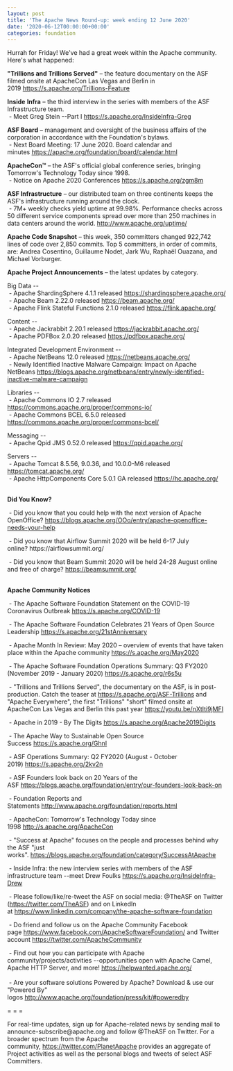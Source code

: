```yaml
---
layout: post
title: 'The Apache News Round-up: week ending 12 June 2020'
date: '2020-06-12T00:00:00+00:00'
categories: foundation
---
```

<p></p><p></p><p></p><p>Hurrah for Friday! We've had a great week within the Apache community. Here's what happened:</p><p><span class="il"><b>"Trillions and Trillions Served"</b> – the feature documentary on the ASF filmed onsite at ApacheCon Las Vegas and Berlin in 2019&nbsp;</span><a href="https://s.apache.org/Trillions-Feature" target="_blank" style="background-color: rgb(255, 255, 255);">https://s.apache.org/Trillions-Feature</a><span class="il">&nbsp;</span><br></p><p><span class="il" style="font-weight: bold;">Inside</span> <span class="il" style="font-weight: bold;">Infra</span>&nbsp;– the third interview in the series with members of the ASF Infrastructure team.<br>
&nbsp;- Meet Greg Stein --Part I <a href="https://s.apache.org/InsideInfra-Greg" target="_blank">https://s.apache.org/InsideInfra-Greg</a></p><span style="font-weight: 700;">ASF Board</span>&nbsp;– management and oversight of the business affairs of the corporation in accordance with the Foundation's bylaws.<br>&nbsp;- Next Board Meeting: 17 June 2020. Board calendar and minutes&nbsp;<a href="https://apache.org/foundation/board/calendar.html" target="_blank">https://apache.org/foundation/board/calendar.html</a><p></p><p><span style="font-weight: 700;">ApacheCon™</span>&nbsp;– the ASF's official global conference series, bringing Tomorrow's Technology Today since 1998.<br>&nbsp;- Notice on Apache 2020 Conferences&nbsp;<a href="https://s.apache.org/zgm8m" target="_blank">https://s.apache.org/zgm8m</a> <br></p><p><span style="font-weight: 700;">ASF Infrastructure</span>&nbsp;– our distributed team on three continents keeps the ASF's infrastructure running around the clock.<br>&nbsp;-
 7M+ weekly checks yield uptime at 99.98%. Performance checks across 50
 different service components spread over more than 250 machines in data
 centers around the world.&nbsp;<a href="http://www.apache.org/uptime/" target="_blank">http://www.apache.org/uptime/</a><br></p><p><span style="font-weight: 700;">Apache Code Snapshot</span>&nbsp;– <span style="font-size: 14px;">this week, 350 committers changed 922,742 lines of code over 2,850 commits. Top 5 committers, in order of commits, are: Andrea Cosentino, Guillaume Nodet, Jark Wu, Raphaël Ouazana, and Michael Vorburger.&nbsp;</span>&nbsp; &nbsp; &nbsp; &nbsp; &nbsp; &nbsp;&nbsp;</p><p><span style="font-weight: 700;">Apache Project Announcements</span>&nbsp;– the latest updates by category.</p><p>Big Data --<br>&nbsp;- Apache ShardingSphere 4.1.1 released <a href="https://shardingsphere.apache.org/" target="_blank">https://shardingsphere.apache.org/</a><br>&nbsp;- Apache Beam 2.22.0 released <a href="https://beam.apache.org/" target="_blank">https://beam.apache.org/</a><br>&nbsp;- Apache Flink Stateful Functions 2.1.0 released <a href="https://flink.apache.org/" rel="noreferrer" target="_blank" data-saferedirecturl="https://www.google.com/url?q=https://flink.apache.org/&amp;source=gmail&amp;ust=1591980467604000&amp;usg=AFQjCNH-bfeXM4BUEaOOE1qHCcVIwrpHNA">https://<span class="il">flink</span>.apache.org/</a></p><p>Content --<br>&nbsp;- Apache Jackrabbit 2.20.1 released <a href="https://jackrabbit.apache.org/" target="_blank">https://jackrabbit.apache.org/</a><br>&nbsp;- Apache PDFBox 2.0.20 released <a href="https://pdfbox.apache.org/" target="_blank">https://pdfbox.apache.org/</a><br></p><p>
</p><p>Integrated Development Environment --<br>&nbsp;- Apache NetBeans 12.0 released <a href="https://netbeans.apache.org/" target="_blank">https://netbeans.apache.org/</a><a href="https://netbeans.apache.org/" target="_blank"></a><br>&nbsp;-&nbsp;Newly Identified Inactive Malware Campaign: Impact on Apache NetBeans&nbsp;<a href="https://blogs.apache.org/netbeans/entry/newly-identified-inactive-malware-campaign" target="_blank">https://blogs.apache.org/netbeans/entry/newly-identified-inactive-malware-campaign</a><a href="https://blogs.apache.org/netbeans/entry/newly-identified-inactive-malware-campaign"></a>&nbsp;</p>Libraries --<br>&nbsp;- Apache Commons IO 2.7 released <a href="https://commons.apache.org/proper/commons-io/" target="_blank">https://commons.apache.org/proper/commons-io/</a><br>&nbsp;- Apache Commons BCEL 6.5.0 released <a href="https://commons.apache.org/proper/commons-bcel/" target="_blank">https://commons.apache.org/proper/commons-bcel/</a><br><p></p><p>Messaging --<br>&nbsp;- Apache Qpid JMS 0.52.0 released <a href="https://qpid.apache.org/" target="_blank">https://qpid.apache.org/</a></p><p>Servers --<br>
&nbsp;- Apache <span class="il">Tomcat</span> 8.5.56, 9.0.36, and 10.0.0-M6 released <a href="https://tomcat.apache.org/" rel="noreferrer" target="_blank" data-saferedirecturl="https://www.google.com/url?q=https://tomcat.apache.org/&amp;source=gmail&amp;ust=1591980466314000&amp;usg=AFQjCNH8GgzDDPhex95BBebxoZrn5Lcxzw">https://<span class="il">tomcat</span>.apache.org/</a><br>&nbsp;- Apache <span class="il">HttpComponents</span> Core 5.0.1 GA released <a href="https://hc.apache.org/" rel="noreferrer" target="_blank" data-saferedirecturl="https://www.google.com/url?q=https://hc.apache.org/&amp;source=gmail&amp;ust=1591981619118000&amp;usg=AFQjCNFiKH7U93joSEE6NBYJK7kRCweQdw">https://hc.apache.org/</a></p><p><span style="font-weight: 700;"><br>Did You Know?</span></p><p>&nbsp;- Did you know that you could help with the next version of Apache OpenOffice?&nbsp;<a href="https://blogs.apache.org/OOo/entry/apache-openoffice-needs-your-help" target="_blank">https://blogs.apache.org/OOo/entry/apache-openoffice-needs-your-help</a>&nbsp;</p><p>&nbsp;- Did you know that Airflow Summit 2020 will be held 6-17 July online?&nbsp;https://airflowsummit.org/&nbsp;&nbsp;<br></p><p>&nbsp;- Did you know that Beam Summit 2020 will be held 24-28 August online and free of charge?&nbsp;<a href="https://beamsummit.org/" target="_blank" style="background-color: rgb(255, 255, 255);">https://beamsummit.org/</a><br>&nbsp;</p><p><span style="font-weight: 700;">Apache Community Notices</span></p><p>&nbsp;- The Apache Software Foundation Statement on the COVID-19 Coronavirus Outbreak&nbsp;<a href="https://s.apache.org/COVID-19" target="_blank">https://s.apache.org/COVID-19</a>&nbsp;&nbsp;</p><p>&nbsp;- The Apache Software Foundation Celebrates 21 Years of Open Source Leadership&nbsp;<a href="https://s.apache.org/21stAnniversary" rel="noreferrer" target="_blank" data-saferedirecturl="https://www.google.com/url?q=https://s.apache.org/21stAnniversary&amp;source=gmail&amp;ust=1586580638108000&amp;usg=AFQjCNHhBfHrSsg8TFX4Lwsa4GFZdonhcA">https://s.apache.org/21stAnniv<wbr>ersary</a></p><p>&nbsp;- Apache Month In Review: May 2020 – overview of events that have taken place within the Apache community <a href="https://s.apache.org/May2020" target="_blank">https://s.apache.org/May2020</a></p><p>&nbsp;- The Apache Software Foundation Operations Summary: Q3 FY2020 (November 2019 - January 2020)&nbsp;<a href="https://s.apache.org/r6s5u" target="_blank">https://s.apache.org/r6s5u</a>&nbsp;&nbsp;</p><p>&nbsp;- "Trillions and Trillions Served", the documentary on the ASF, is in post-production. Catch the teaser at <a href="https://s.apache.org/ASF-Trillions" target="_blank">https://s.apache.org/ASF-Trillions</a>&nbsp;and "Apache Everywhere",  the&nbsp;first "Trillions" "short" filmed onsite at 
ApacheCon Las Vegas and Berlin this past year <a href="https://youtu.be/nXtIti9jMFI" target="_blank">https://youtu.be/nXtIti9jMFI</a></p><p>&nbsp;- Apache in 2019 - By The Digits&nbsp;<a href="https://s.apache.org/Apache2019Digits">https://s.apache.org/Apache2019Digits</a></p><p>&nbsp;- The Apache Way to Sustainable Open Source Success&nbsp;<a href="https://s.apache.org/GhnI">https://s.apache.org/GhnI</a></p><p>&nbsp;- ASF Operations Summary: Q2 FY2020 (August - October 2019)&nbsp;<a href="https://s.apache.org/2kv2n">https://s.apache.org/2kv2n</a></p><p>&nbsp;- ASF Founders look back on 20 Years of the ASF&nbsp;<a href="https://blogs.apache.org/foundation/entry/our-founders-look-back-on" target="_blank">https://blogs.apache.org/foundation/entry/our-founders-look-back-on</a><br></p><p>&nbsp;- Foundation Reports and Statements&nbsp;<a href="http://www.apache.org/foundation/reports.html">http://www.apache.org/foundation/reports.html</a></p><p>&nbsp;- ApacheCon: Tomorrow's Technology Today since 1998&nbsp;<a href="http://s.apache.org/ApacheCon">http://s.apache.org/ApacheCon</a></p><p>&nbsp;- "Success at Apache" focuses on the people and processes behind why the ASF "just works".&nbsp;<a href="https://blogs.apache.org/foundation/category/SuccessAtApache" target="_blank">https://blogs.apache.org/foundation/category/SuccessAtApache</a><br></p><div><p>&nbsp;- Inside Infra: the new interview series with members of the ASF infrastructure team --meet Drew Foulks <a href="https://s.apache.org/InsideInfra-Drew" rel="noreferrer" target="_blank" data-saferedirecturl="https://www.google.com/url?q=https://s.apache.org/InsideInfra-Drew&amp;source=gmail&amp;ust=1588339104628000&amp;usg=AFQjCNF9dVEn48pV7o9HBG14sP9uprU8Xw">https://s.apache.org/InsideInf<wbr>ra-Drew</a></p><p>&nbsp;- Please follow/like/re-tweet the ASF on social media: @TheASF on Twitter (<a href="https://twitter.com/TheASF">https://twitter.com/TheASF</a>) and on LinkedIn at&nbsp;<a href="https://www.linkedin.com/company/the-apache-software-foundation">https://www.linkedin.com/company/the-apache-software-foundation</a></p><p>&nbsp;- Do friend and follow us on the Apache Community Facebook page&nbsp;<a href="https://www.facebook.com/ApacheSoftwareFoundation/">https://www.facebook.com/ApacheSoftwareFoundation/</a>&nbsp;and Twitter account&nbsp;<a href="https://twitter.com/ApacheCommunity">https://twitter.com/ApacheCommunity</a></p></div><div>&nbsp;-
 Find out how you can participate with Apache 
community/projects/activities --opportunities open with Apache Camel, 
Apache HTTP Server, and more!&nbsp;<a href="https://helpwanted.apache.org/">https://helpwanted.apache.org/</a></div><div><br>&nbsp;- Are your software solutions Powered by Apache? Download &amp; use our "Powered By" logos&nbsp;<a href="http://www.apache.org/foundation/press/kit/#poweredby">http://www.apache.org/foundation/press/kit/#poweredby</a><br></div><p><span class="LrzXr"></span><span class="LrzXr"></span></p><div><p>= = =</p><p>For
 real-time updates, sign up for Apache-related news by sending mail to 
announce-subscribe@apache.org and follow @TheASF on Twitter. For a 
broader spectrum from the Apache community,&nbsp;<a href="https://twitter.com/PlanetApache">https://twitter.com/PlanetApache</a>&nbsp;provides an aggregate of Project activities as well as the personal blogs and tweets of select ASF Committers.</p></div><p></p><p></p><p></p>
